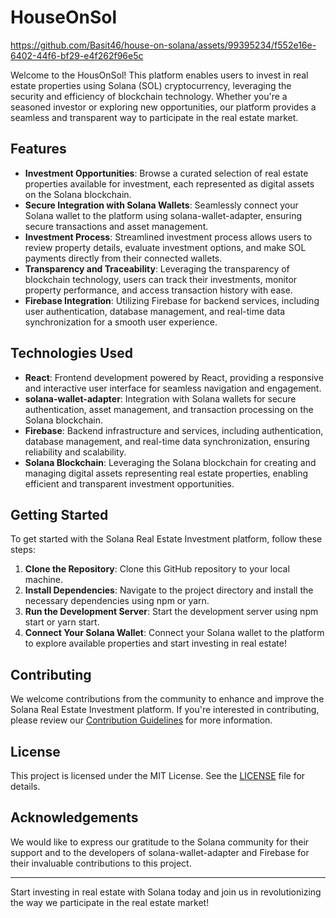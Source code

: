# HouseOnSol

https://github.com/Basit46/house-on-solana/assets/99395234/f552e16e-6402-44f6-bf29-e4f262f96e5c

Welcome to the HousOnSol! This platform enables users to invest in real estate properties using Solana (SOL) cryptocurrency, leveraging the security and efficiency of blockchain technology. Whether you're a seasoned investor or exploring new opportunities, our platform provides a seamless and transparent way to participate in the real estate market.

## Features

- **Investment Opportunities**: Browse a curated selection of real estate properties available for investment, each represented as digital assets on the Solana blockchain.
- **Secure Integration with Solana Wallets**: Seamlessly connect your Solana wallet to the platform using solana-wallet-adapter, ensuring secure transactions and asset management.
- **Investment Process**: Streamlined investment process allows users to review property details, evaluate investment options, and make SOL payments directly from their connected wallets.
- **Transparency and Traceability**: Leveraging the transparency of blockchain technology, users can track their investments, monitor property performance, and access transaction history with ease.
- **Firebase Integration**: Utilizing Firebase for backend services, including user authentication, database management, and real-time data synchronization for a smooth user experience.

## Technologies Used

- **React**: Frontend development powered by React, providing a responsive and interactive user interface for seamless navigation and engagement.
- **solana-wallet-adapter**: Integration with Solana wallets for secure authentication, asset management, and transaction processing on the Solana blockchain.
- **Firebase**: Backend infrastructure and services, including authentication, database management, and real-time data synchronization, ensuring reliability and scalability.
- **Solana Blockchain**: Leveraging the Solana blockchain for creating and managing digital assets representing real estate properties, enabling efficient and transparent investment opportunities.

## Getting Started

To get started with the Solana Real Estate Investment platform, follow these steps:

1. **Clone the Repository**: Clone this GitHub repository to your local machine.
2. **Install Dependencies**: Navigate to the project directory and install the necessary dependencies using npm or yarn.
3. **Run the Development Server**: Start the development server using npm start or yarn start.
4. **Connect Your Solana Wallet**: Connect your Solana wallet to the platform to explore available properties and start investing in real estate!

## Contributing

We welcome contributions from the community to enhance and improve the Solana Real Estate Investment platform. If you're interested in contributing, please review our [Contribution Guidelines](CONTRIBUTING.md) for more information.

## License

This project is licensed under the MIT License. See the [LICENSE](LICENSE) file for details.

## Acknowledgements

We would like to express our gratitude to the Solana community for their support and to the developers of solana-wallet-adapter and Firebase for their invaluable contributions to this project.

---

Start investing in real estate with Solana today and join us in revolutionizing the way we participate in the real estate market!
